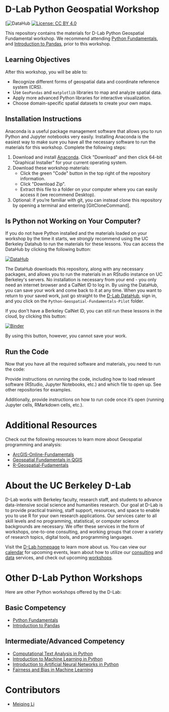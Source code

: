 # D-Lab Python Geospatial Workshop

[![DataHub](https://datahub.berkeley.edu/hub/user-redirect/git-pull?repo=https%3A%2F%2Fgithub.com%2Fdlab-berkeley%2FPython-Geospatial-Fundamentals-Pilot&urlpath=tree%2FPython-Geospatial-Fundamentals-Pilot%2F&branch=main)
[![License: CC BY 4.0](https://img.shields.io/badge/License-CC_BY_4.0-lightgrey.svg)](https://creativecommons.org/licenses/by/4.0/)

This repository contains the materials for D-Lab Python Geospatial Fundamental workshop. We
recommend attending [Python Fundamentals](https://dlab.berkeley.edu/events/python-fundamentals-parts-1-3/2024-01-08),
and [Introduction to Pandas](https://dlab.berkeley.edu/events/python-data-wrangling-and-manipulation-pandas/2023-08-17), prior to this workshop.


## Learning Objectives

After this workshop, you will be able to:

- Recognize different forms of geospatial data and coordinate reference system (CRS).
- Use `GeoPandas` and `matplotlib` libraries to map and analyze spatial data.
- Apply more advanced Python libraries for interactive visualization.
- Choose domain-specific spatial datasets to create your own maps. 


## Installation Instructions

Anaconda is a useful package management software that allows you to run Python and Jupyter notebooks very easily. Installing Anaconda is the easiest way to make sure you have all the necessary software to run the materials for this workshop. Complete the following steps:

1. Download and install [Anaconda](https://www.anaconda.com/download). Click "Download" and then click 64-bit "Graphical Installer" for your current operating system.
2. Download these workshop materials:
    * Click the green "Code" button in the top right of the repository information.
    * Click "Download Zip".
    * Extract this file to a folder on your computer where you can easily access it (we recommend Desktop).
3. Optional: if you’re familiar with git, you can instead clone this repository by opening a terminal and entering [GitCloneCommand].

## Is Python not Working on Your Computer?

If you do not have Python installed and the materials loaded on your
workshop by the time it starts, we *strongly* recommend using the UC Berkeley
Datahub to run the materials for these lessons. You can access the DataHub by
clicking the following button:

[![DataHub](https://img.shields.io/badge/launch-datahub-blue)](https://datahub.berkeley.edu/hub/user-redirect/git-pull?repo=https%3A%2F%2Fgithub.com%2Fdlab-berkeley%2FPython-Geospatial-Fundamentals-Pilot&urlpath=tree%2FPython-Geospatial-Fundamentals-Pilot%2F&branch=main)

The DataHub downloads this repository, along with any necessary packages, and
allows you to run the materials in an RStudio instance on UC Berkeley's servers.
No installation is necessary from your end - you only need an internet browser
and a CalNet ID to log in. By using the DataHub, you can save your work and come
back to it at any time. When you want to return to your saved work, just go
straight to the [D-Lab DataHub](https://dlab.datahub.berkeley.edu), sign in, and
you click on the `Python-Geospatial-Fundamentals-Pilot` folder.

If you don't have a Berkeley CalNet ID, you can still run these lessons in the cloud, by clicking this button:

[![Binder](https://mybinder.org/badge_logo.svg)](https://mybinder.org/v2/gh/dlab-berkeley/Python-Geospatial-Fundamentals-Pilot/HEAD)

By using this button, however, you cannot save your work.


## Run the Code

Now that you have all the required software and materials, you need to run the code:

Provide instructions on running the code, including how to load relevant software (RStudio, Jupyter Notebooks, etc.) and which file to open up. See other repositories for examples.

Additionally, provide instructions on how to run code once it’s open (running Jupyter cells, RMarkdown cells, etc.).

# Additional Resources

Check out the following resources to learn more about Geospatial programming and analysis:

* [ArcGIS-Online-Fundamentals](https://github.com/dlab-berkeley/ArcGIS-Online-Fundamentals)
* [Geospatial Fundamentals in QGIS](https://github.com/dlab-berkeley/Geospatial-Fundamentals-in-QGIS)
* [R-Geospatial-Fudamentals](https://github.com/dlab-berkeley/R-Geospatial-Fundamentals)

# About the UC Berkeley D-Lab

D-Lab works with Berkeley faculty, research staff, and students to advance data-intensive social science and humanities research. Our goal at D-Lab is to provide practical training, staff support, resources, and space to enable you to use R for your own research applications. Our services cater to all skill levels and no programming, statistical, or computer science backgrounds are necessary. We offer these services in the form of workshops, one-to-one consulting, and working groups that cover a variety of research topics, digital tools, and programming languages.  

Visit the [D-Lab homepage](https://dlab.berkeley.edu/) to learn more about us. You can view our [calendar](https://dlab.berkeley.edu/events/calendar) for upcoming events, learn about how to utilize our [consulting](https://dlab.berkeley.edu/consulting) and [data](https://dlab.berkeley.edu/data) services, and check out upcoming [workshops](https://dlab.berkeley.edu/events/workshops).

# Other D-Lab Python Workshops

Here are other Python workshops offered by the D-Lab:

## Basic Competency

* [Python Fundamentals](https://github.com/dlab-berkeley/python-fundamentals)
* [Introduction to Pandas](https://github.com/dlab-berkeley/introduction-to-pandas)

## Intermediate/Advanced Competency

* [Computational Text Analysis in Python](https://github.com/dlab-berkeley/computational-text-analysis-spring-2019)
* [Introduction to Machine Learning in Python](https://github.com/dlab-berkeley/python-machine-learning)
* [Introduction to Artificial Neural Networks in Python](https://github.com/dlab-berkeley/ANN-Fundamentals)
* [Fairness and Bias in Machine Learning](https://github.com/dlab-berkeley/fairML)

# Contributors

* [Meiqing Li](https://meiqingli.com/)
